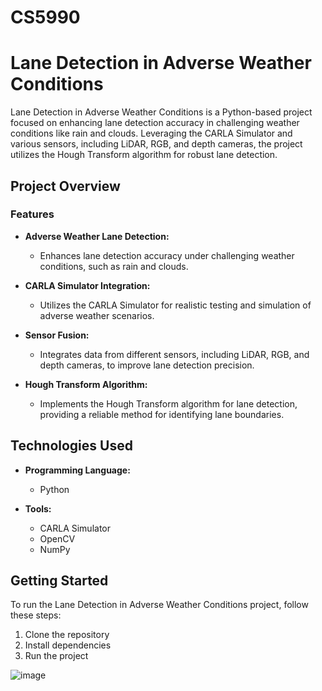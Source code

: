# CS5990

# Lane Detection in Adverse Weather Conditions

Lane Detection in Adverse Weather Conditions is a Python-based project focused on enhancing lane detection accuracy in challenging weather conditions like rain and clouds. Leveraging the CARLA Simulator and various sensors, including LiDAR, RGB, and depth cameras, the project utilizes the Hough Transform algorithm for robust lane detection.

## Project Overview

### Features

- **Adverse Weather Lane Detection:**
  - Enhances lane detection accuracy under challenging weather conditions, such as rain and clouds.

- **CARLA Simulator Integration:**
  - Utilizes the CARLA Simulator for realistic testing and simulation of adverse weather scenarios.

- **Sensor Fusion:**
  - Integrates data from different sensors, including LiDAR, RGB, and depth cameras, to improve lane detection precision.

- **Hough Transform Algorithm:**
  - Implements the Hough Transform algorithm for lane detection, providing a reliable method for identifying lane boundaries.

## Technologies Used

- **Programming Language:**
  - Python

- **Tools:**
  - CARLA Simulator
  - OpenCV
  - NumPy

## Getting Started

To run the Lane Detection in Adverse Weather Conditions project, follow these steps:

1. Clone the repository
2. Install dependencies 
3. Run the project

![image](https://github.com/ShivamPatel-India/CS5990/assets/70719016/ccf79dda-1abf-4264-b37f-69e22ce800a4)
